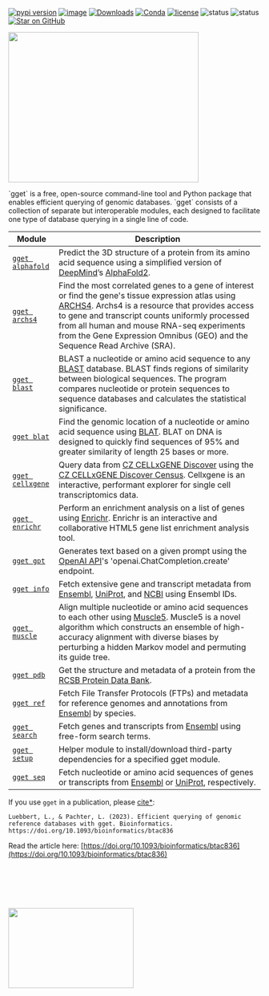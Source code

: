 [![pypi version](https://img.shields.io/pypi/v/gget)](https://pypi.org/project/gget)
[![image](https://anaconda.org/bioconda/gget/badges/version.svg)](https://anaconda.org/bioconda/gget)
[![Downloads](https://static.pepy.tech/personalized-badge/gget?period=total&units=international_system&left_color=grey&right_color=brightgreen&left_text=Downloads)](https://pepy.tech/project/gget)
[![Conda](https://img.shields.io/conda/dn/bioconda/gget?logo=Anaconda)](https://anaconda.org/bioconda/gget)
[![license](https://img.shields.io/pypi/l/gget)](LICENSE)
![status](https://github.com/pachterlab/gget/workflows/CI/badge.svg)
![status](https://github.com/lauraluebbert/test_gget_alphafold/workflows/CI_alphafold/badge.svg)
[![Star on GitHub](https://img.shields.io/github/stars/pachterlab/gget.svg?style=social)](https://github.com/pachterlab/gget/)  

<img src="https://github.com/pachterlab/gget/blob/main/figures/gget_overview.png?raw=true)" width="380" height="300" float= "left" > 
<p float="left">`gget` is a free, open-source command-line tool and Python package that enables efficient querying of genomic databases. `gget`  consists of a collection of separate but interoperable modules, each designed to facilitate one type of database querying in a single line of code.  </p>

| Module        |     Description      |
|---------------|-------------|
| [`gget alphafold`](alphafold.md) |    Predict the 3D structure of a protein from its amino acid sequence using a simplified version of [DeepMind](https://www.deepmind.com/)’s [AlphaFold2](https://github.com/deepmind/alphafold). |
|  [`gget archs4`](archs4.md)   |  Find the most correlated genes to a gene of interest or find the gene's tissue expression atlas using [ARCHS4](https://maayanlab.cloud/archs4/). Archs4 is a resource that provides access to gene and transcript counts uniformly processed from all human and mouse RNA-seq experiments from the Gene Expression Omnibus (GEO) and the Sequence Read Archive (SRA). | 
|  [`gget blast`](blast.md)   | BLAST a nucleotide or amino acid sequence to any [BLAST](https://blast.ncbi.nlm.nih.gov/Blast.cgi) database.  BLAST finds regions of similarity between biological sequences. The program compares nucleotide or protein sequences to sequence databases and calculates the statistical significance.|
| [`gget blat`](blat.md) | Find the genomic location of a nucleotide or amino acid sequence using [BLAT](https://genome.ucsc.edu/cgi-bin/hgBlat). BLAT on DNA is designed to quickly find sequences of 95% and greater similarity of length 25 bases or more.  |
| [`gget cellxgene`](cellxgene.md)   |  Query data from [CZ CELLxGENE Discover](https://cellxgene.cziscience.com/) using the [CZ CELLxGENE Discover Census](https://github.com/chanzuckerberg/cellxgene-census). Cellxgene is an interactive, performant explorer for single cell transcriptomics data.|
| [`gget enrichr`](enrichr.md)  | Perform an enrichment analysis on a list of genes using [Enrichr](https://maayanlab.cloud/Enrichr/). Enrichr is an interactive and collaborative HTML5 gene list enrichment analysis tool.|
| [`gget gpt`](gpt.md) |Generates text based on a given prompt using the [OpenAI API](https://openai.com/)'s 'openai.ChatCompletion.create' endpoint. |
|[`gget info`](info.md)  |Fetch extensive gene and transcript metadata from [Ensembl](https://www.ensembl.org/), [UniProt](https://www.uniprot.org/), and [NCBI](https://www.ncbi.nlm.nih.gov/) using Ensembl IDs.  |
|[`gget muscle`](muscle.md)  | Align multiple nucleotide or amino acid sequences to each other using [Muscle5](https://www.drive5.com/muscle/). Muscle5 is a novel algorithm which constructs an ensemble of high-accuracy alignment with diverse biases by perturbing a hidden Markov model and permuting its guide tree.|
 |[`gget pdb`](pdb.md)  | Get the structure and metadata of a protein from the [RCSB Protein Data Bank](https://www.rcsb.org/).  
 |[`gget ref`](ref.md)  | Fetch File Transfer Protocols (FTPs) and metadata for reference genomes and annotations from [Ensembl](https://www.ensembl.org/) by species.  
 |[`gget search`](search.md)   | Fetch genes and transcripts from [Ensembl](https://www.ensembl.org/) using free-form search terms.  
  [`gget setup`](setup.md)  |Helper module to install/download third-party dependencies for a specified gget module.  
  |[`gget seq`](seq.md)  |Fetch nucleotide or amino acid sequences of genes or transcripts from [Ensembl](https://www.ensembl.org/) or [UniProt](https://www.uniprot.org/), respectively.  

If you use `gget` in a publication, please [cite*](cite.md):    
```
Luebbert, L., & Pachter, L. (2023). Efficient querying of genomic reference databases with gget. Bioinformatics. https://doi.org/10.1093/bioinformatics/btac836
```
Read the article here: [https://doi.org/10.1093/bioinformatics/btac836](https://doi.org/10.1093/bioinformatics/btac836)

<br>
<br>
<br>
<br>
<br>

<img src="https://user-images.githubusercontent.com/56094636/222949999-0b89cba2-134f-4cbe-acbb-8f20b3f52684.jpg" alt="" width="250" height="160" />

